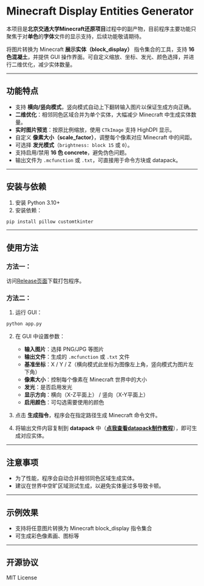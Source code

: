# Minecraft Display Entities Generator

本项目是**北京交通大学Minecraft还原项目**过程中的副产物，目前程序主要功能只聚焦于对**单色**的**字体**文件的显示支持，后续功能敬请期待。

将图片转换为 Minecraft **展示实体（block_display）** 指令集合的工具，支持 **16 色混凝土**，并提供 GUI 操作界面。可自定义缩放、坐标、发光、颜色选择，并进行二维优化，减少实体数量。

---

## 功能特点

- 支持 **横向/竖向模式**，竖向模式自动上下翻转输入图片以保证生成方向正确。
- **二维优化**：相邻同色区域合并为单个实体，大幅减少 Minecraft 中生成实体数量。
- **实时图片预览**：按原比例缩放，使用 `CTkImage` 支持 HighDPI 显示。
- 自定义 **像素大小（scale_factor）**，调整每个像素对应 Minecraft 中的间距。
- 可选择 **发光模式**（`brightness: block 15` 或 `0`）。
- 支持启用/禁用 **16 色 concrete**，避免伪色问题。
- 输出文件为 `.mcfunction` 或 `.txt`，可直接用于命令方块或 datapack。

---

## 安装与依赖

1. 安装 Python 3.10+
2. 安装依赖：

```bash
pip install pillow customtkinter
```

---

## 使用方法

### 方法一：

访问[Release页面](https://github.com/GoldenWaL/Minecraft_Display_Entities/releases)下载打包程序。

### 方法二：

1. 运行 GUI：

```bash
python app.py
```

2. 在 GUI 中设置参数：
   - **输入图片**：选择 PNG/JPG 等图片
   - **输出文件**：生成的 `.mcfunction` 或 `.txt` 文件
   - **基准坐标**：X / Y / Z（横向模式此坐标为图像左上角，竖向模式为图片左下角）
   - **像素大小**：控制每个像素在 Minecraft 世界中的大小
   - **发光**：是否启用发光
   - **显示方向**：横向（X-Z平面上） / 竖向（X-Y平面上）
   - **启用颜色**：可勾选需要使用的颜色

3. 点击 **生成指令**，程序会在指定路径生成 Minecraft 命令文件。
4. 将输出文件内容复制到  **datapack** 中（[**点我查看datapack制作教程**](./DATAPACK.md)），即可生成对应实体。


---

## 注意事项

- 为了性能，程序会自动合并相邻同色区域生成实体。
- 建议在世界中空旷区域测试生成，以避免实体量过多导致卡顿。

---

## 示例效果

- 支持将任意图片转换为 Minecraft block_display 指令集合
- 可生成彩色像素画、图标等

---

## 开源协议

MIT License
